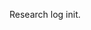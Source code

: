 <!--
.. title: 000 - Init
.. slug: 000
.. date: 2022-03-04 21:08:05 UTC-05:00
.. tags: init
.. category: 
.. link: 
.. description: Initial post
.. type: text
-->

Research log init.